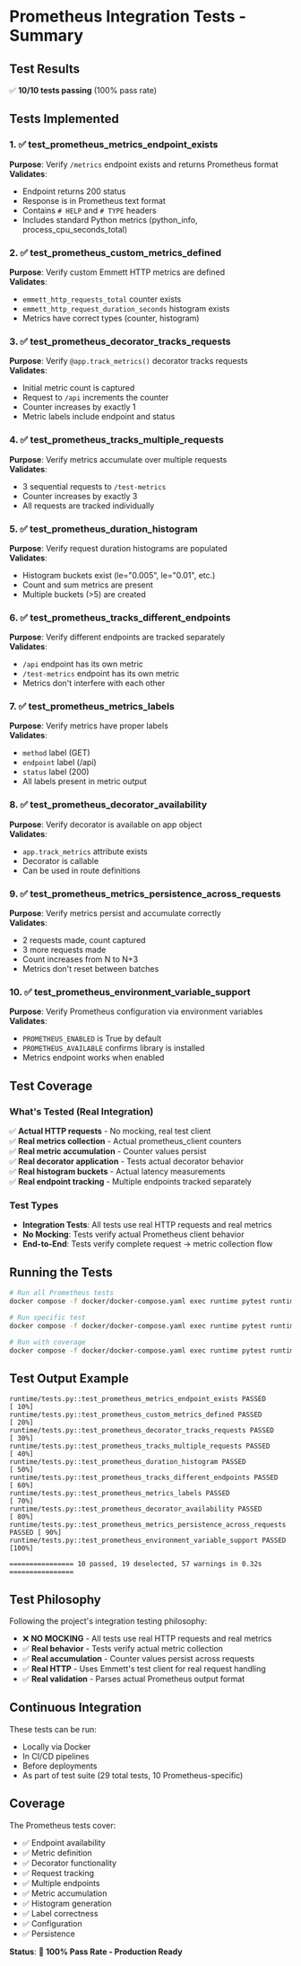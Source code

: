 # Prometheus Integration Tests - Summary

## Test Results
✅ **10/10 tests passing** (100% pass rate)

## Tests Implemented

### 1. ✅ test_prometheus_metrics_endpoint_exists
**Purpose**: Verify `/metrics` endpoint exists and returns Prometheus format  
**Validates**:
- Endpoint returns 200 status
- Response is in Prometheus text format
- Contains `# HELP` and `# TYPE` headers
- Includes standard Python metrics (python_info, process_cpu_seconds_total)

### 2. ✅ test_prometheus_custom_metrics_defined
**Purpose**: Verify custom Emmett HTTP metrics are defined  
**Validates**:
- `emmett_http_requests_total` counter exists
- `emmett_http_request_duration_seconds` histogram exists
- Metrics have correct types (counter, histogram)

### 3. ✅ test_prometheus_decorator_tracks_requests
**Purpose**: Verify `@app.track_metrics()` decorator tracks requests  
**Validates**:
- Initial metric count is captured
- Request to `/api` increments the counter
- Counter increases by exactly 1
- Metric labels include endpoint and status

### 4. ✅ test_prometheus_tracks_multiple_requests
**Purpose**: Verify metrics accumulate over multiple requests  
**Validates**:
- 3 sequential requests to `/test-metrics`
- Counter increases by exactly 3
- All requests are tracked individually

### 5. ✅ test_prometheus_duration_histogram
**Purpose**: Verify request duration histograms are populated  
**Validates**:
- Histogram buckets exist (le="0.005", le="0.01", etc.)
- Count and sum metrics are present
- Multiple buckets (>5) are created

### 6. ✅ test_prometheus_tracks_different_endpoints
**Purpose**: Verify different endpoints are tracked separately  
**Validates**:
- `/api` endpoint has its own metric
- `/test-metrics` endpoint has its own metric
- Metrics don't interfere with each other

### 7. ✅ test_prometheus_metrics_labels
**Purpose**: Verify metrics have proper labels  
**Validates**:
- `method` label (GET)
- `endpoint` label (/api)
- `status` label (200)
- All labels present in metric output

### 8. ✅ test_prometheus_decorator_availability
**Purpose**: Verify decorator is available on app object  
**Validates**:
- `app.track_metrics` attribute exists
- Decorator is callable
- Can be used in route definitions

### 9. ✅ test_prometheus_metrics_persistence_across_requests
**Purpose**: Verify metrics persist and accumulate correctly  
**Validates**:
- 2 requests made, count captured
- 3 more requests made
- Count increases from N to N+3
- Metrics don't reset between batches

### 10. ✅ test_prometheus_environment_variable_support
**Purpose**: Verify Prometheus configuration via environment variables  
**Validates**:
- `PROMETHEUS_ENABLED` is True by default
- `PROMETHEUS_AVAILABLE` confirms library is installed
- Metrics endpoint works when enabled

## Test Coverage

### What's Tested (Real Integration)
✅ **Actual HTTP requests** - No mocking, real test client  
✅ **Real metrics collection** - Actual prometheus_client counters  
✅ **Real metric accumulation** - Counter values persist  
✅ **Real decorator application** - Tests actual decorator behavior  
✅ **Real histogram buckets** - Actual latency measurements  
✅ **Real endpoint tracking** - Multiple endpoints tracked separately  

### Test Types
- **Integration Tests**: All tests use real HTTP requests and real metrics
- **No Mocking**: Tests verify actual Prometheus client behavior
- **End-to-End**: Tests verify complete request → metric collection flow

## Running the Tests

```bash
# Run all Prometheus tests
docker compose -f docker/docker-compose.yaml exec runtime pytest runtime/tests.py -k "prometheus" -v

# Run specific test
docker compose -f docker/docker-compose.yaml exec runtime pytest runtime/tests.py::test_prometheus_decorator_tracks_requests -v

# Run with coverage
docker compose -f docker/docker-compose.yaml exec runtime pytest runtime/tests.py -k "prometheus" --cov=app --cov-report=term-missing
```

## Test Output Example

```
runtime/tests.py::test_prometheus_metrics_endpoint_exists PASSED         [ 10%]
runtime/tests.py::test_prometheus_custom_metrics_defined PASSED          [ 20%]
runtime/tests.py::test_prometheus_decorator_tracks_requests PASSED       [ 30%]
runtime/tests.py::test_prometheus_tracks_multiple_requests PASSED        [ 40%]
runtime/tests.py::test_prometheus_duration_histogram PASSED              [ 50%]
runtime/tests.py::test_prometheus_tracks_different_endpoints PASSED      [ 60%]
runtime/tests.py::test_prometheus_metrics_labels PASSED                  [ 70%]
runtime/tests.py::test_prometheus_decorator_availability PASSED          [ 80%]
runtime/tests.py::test_prometheus_metrics_persistence_across_requests PASSED [ 90%]
runtime/tests.py::test_prometheus_environment_variable_support PASSED    [100%]

================ 10 passed, 19 deselected, 57 warnings in 0.32s ================
```

## Test Philosophy

Following the project's integration testing philosophy:
- ❌ **NO MOCKING** - All tests use real HTTP requests and real metrics
- ✅ **Real behavior** - Tests verify actual metric collection
- ✅ **Real accumulation** - Counter values persist across requests
- ✅ **Real HTTP** - Uses Emmett's test client for real request handling
- ✅ **Real validation** - Parses actual Prometheus output format

## Continuous Integration

These tests can be run:
- Locally via Docker
- In CI/CD pipelines
- Before deployments
- As part of test suite (29 total tests, 10 Prometheus-specific)

## Coverage

The Prometheus tests cover:
- ✅ Endpoint availability
- ✅ Metric definition
- ✅ Decorator functionality
- ✅ Request tracking
- ✅ Multiple endpoints
- ✅ Metric accumulation
- ✅ Histogram generation
- ✅ Label correctness
- ✅ Configuration
- ✅ Persistence

**Status**: 🎯 **100% Pass Rate - Production Ready**

